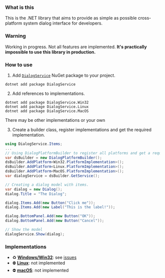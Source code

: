 ### What is this
This is the .NET library that aims to provide as simple as possible cross-platform system dialog interface for developers. 

### Warning
Working in progress. Not all features are implemented. **It's practically impossible to use this library in production.**

### How to use
1. Add [``DialogService``](https://www.nuget.org/packages/DialogService/) NuGet package to your project.

```
dotnet add package DialogService
```

2. Add references to implementations. 

```
dotnet add package DialogService.Win32
dotnet add package DialogService.Linux
dotnet add package DialogService.MacOS
```

There may be other implementations or your own

3. Create a builder class, register implementations and get the required implementation.

```csharp
using DialogService.Items;
...
// Using DialogPlatformBuilder to register all platforms and get a required one.
var dsBuilder = new DialogPlatformBuilder();
dsBuilder.AddPlatform<Win32.PlatformImplementation>();
dsBuilder.AddPlatform<Linux.PlatformImplementation>();
dsBuilder.AddPlatform<MacOS.PlatformImplementation>();
var dialogService = dsBuilder.GetService();

// Creating a dialog model with items.
var dialog = new Dialog();
dialog.Title = "The Dialog";

dialog.Items.Add(new Button("Click me"));
dialog.Items.Add(new Label("This is the label!"));

dialog.BottomPanel.Add(new Button("OK"));
dialog.BottomPanel.Add(new Button("Cancel"));

// Show the model
dialogService.Show(dialog);
```

### Implementations
 - ♻️ [**Windows/Win32**](https://github.com/DialogService/DialogService.Win32): see [issues](https://github.com/DialogService/DialogService.Win32/issues)
 - ⛔ [**Linux**](https://github.com/DialogService/DialogService.Linux): not implemented
 - ⛔ [**macOS**](https://github.com/DialogService/DialogService.Linux): not implemented

